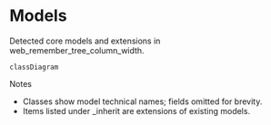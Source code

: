 # Models

Detected core models and extensions in web_remember_tree_column_width.

```mermaid
classDiagram
```

Notes
- Classes show model technical names; fields omitted for brevity.
- Items listed under _inherit are extensions of existing models.
